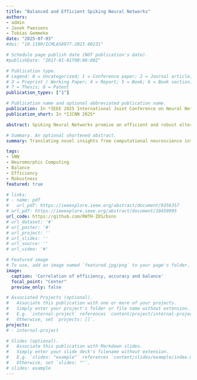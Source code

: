 ```yaml
---
title: "Balanced and Efficient Spiking Neural Networks"
authors:
- admin
- Janek Paessens
- Tobias Gemmeke
date: "2025-07-03"
#doi: "10.1109/ICMLA58977.2023.00231"

# Schedule page publish date (NOT publication's date).
#publishDate: "2017-01-01T00:00:00Z"

# Publication type.
# Legend: 0 = Uncategorized; 1 = Conference paper; 2 = Journal article;
# 3 = Preprint / Working Paper; 4 = Report; 5 = Book; 6 = Book section;
# 7 = Thesis; 8 = Patent
publication_types: ["1"]

# Publication name and optional abbreviated publication name.
publication: In *IEEE 2025 International Joint Conference on Neural Networks (IJCNN)*
publication_short: In *IJCNN 2025*

abstract: Spiking Neural Networks promise an efficient and robust alternative to traditional Artificial Neural Networks. When compared to the human brain, however, they are far from achieving their full potential, the reason unclear so far. Recent neuroscience research offers a clue to solve this puzzle - tight balance. The excitatory and inhibitory input currents flowing into individual neurons have been observed to be balanced very tightly on a millisecond scale. This substantially exceeds the traditional E/I balance that is established on population level. Accompanying theoretical works have shown that spiking networks operating in this tight regime can implement more efficient and robust codes in their spike trains. In this work, we consolidate these theoretical insights with modern neuromorphic computing approaches to apply them to complex classification problems. We show up to 99.9% reductions in firing rates in balanced networks compared to unbalanced ones on the neuroscience-inspired cue-based navigation task, and outperform prior work by achieving 97.60% accuracy. The resulting approach can easily be mapped to neuromorphic hardware as its core relies on a balanced initialization scheme only. Moreover, even complex variants only involve adaptions of neuron and synapse models. Ultimately, our work shows the importance of integrating novel insights from neuroscience research into modern spiking networks to increase their efficiency and robustness using neuromorphic methods.

# Summary. An optional shortened abstract.
summary: Translating novel insights from computational neuroscience into neuromorphic computing, we show how tightly balanced Spiking Neural Networks outperform existing networks in efficiency, robustness while maintaining competitive accuracy. 

tags:
- SNN
- Neuromorphic Computing
- Balance
- Efficiency
- Robustness
featured: true

# links:
# - name: pdf
#   url_pdf: https://ieeexplore.ieee.org/abstract/document/9356357
# url_pdf: https://ieeexplore.ieee.org/abstract/document/10459995
url_code: https://github.com/RWTH-IDS/bsnn
# url_dataset: '#'
# url_poster: '#'
# url_project: ''
# url_slides: ''
# url_source: ''
# url_video: '#'

# Featured image
# To use, add an image named `featured.jpg/png` to your page's folder. 
image:
  caption: 'Correlation of efficiency, accuracy and balance'
  focal_point: "Center"
  preview_only: false

# Associated Projects (optional).
#   Associate this publication with one or more of your projects.
#   Simply enter your project's folder or file name without extension.
#   E.g. `internal-project` references `content/project/internal-project/index.md`.
#   Otherwise, set `projects: []`.
projects:
# - internal-project

# Slides (optional).
#   Associate this publication with Markdown slides.
#   Simply enter your slide deck's filename without extension.
#   E.g. `slides: "example"` references `content/slides/example/index.md`.
#   Otherwise, set `slides: ""`.
# slides: example
---
```


<!-- {{% alert note %}}
Click the *Cite* button above to demo the feature to enable visitors to import publication metadata into their reference management software.
{{% /alert %}}

{{% alert note %}}
Click the *Slides* button above to demo academia's Markdown slides feature.
{{% /alert %}}

Supplementary notes can be added here, including [code and math](https://sourcethemes.com/academic/docs/writing-markdown-latex/). -->

